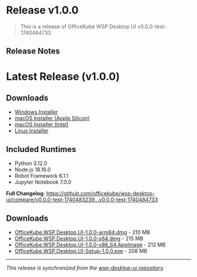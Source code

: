 # Release v1.0.0

> This is a release of OfficeKube WSP Desktop UI v0.0.0-test-1740484733

## Release Notes

# Latest Release (v1.0.0)

## Downloads
- [Windows Installer](https://github.com/officekube/wsp-desktop-ui/releases/download/v0.0.0-test-1740484733/OfficeKube.WSP.Desktop.UI-Setup-1.0.0.exe)
- [macOS Installer (Apple Silicon)](https://github.com/officekube/wsp-desktop-ui/releases/download/v0.0.0-test-1740484733/OfficeKube.WSP.Desktop.UI-1.0.0-x64.dmg)
- [macOS Installer (Intel)](https://github.com/officekube/wsp-desktop-ui/releases/download/v0.0.0-test-1740484733/OfficeKube.WSP.Desktop.UI-1.0.0-arm64.dmg)
- [Linux Installer](https://github.com/officekube/wsp-desktop-ui/releases/download/v0.0.0-test-1740484733/OfficeKube.WSP.Desktop.UI-1.0.0-x86_64.AppImage)

## Included Runtimes
- Python 3.12.0
- Node.js 18.16.0
- Robot Framework 6.1.1
- Jupyter Notebook 7.0.0

**Full Changelog**: https://github.com/officekube/wsp-desktop-ui/compare/v0.0.0-test-1740483239...v0.0.0-test-1740484733

## Downloads

- [OfficeKube.WSP.Desktop.UI-1.0.0-arm64.dmg](https://github.com/officekube/wsp-desktop-ui/releases/download/v0.0.0-test-1740484733/OfficeKube.WSP.Desktop.UI-1.0.0-arm64.dmg) - 210 MB
- [OfficeKube.WSP.Desktop.UI-1.0.0-x64.dmg](https://github.com/officekube/wsp-desktop-ui/releases/download/v0.0.0-test-1740484733/OfficeKube.WSP.Desktop.UI-1.0.0-x64.dmg) - 215 MB
- [OfficeKube.WSP.Desktop.UI-1.0.0-x86_64.AppImage](https://github.com/officekube/wsp-desktop-ui/releases/download/v0.0.0-test-1740484733/OfficeKube.WSP.Desktop.UI-1.0.0-x86_64.AppImage) - 212 MB
- [OfficeKube.WSP.Desktop.UI-Setup-1.0.0.exe](https://github.com/officekube/wsp-desktop-ui/releases/download/v0.0.0-test-1740484733/OfficeKube.WSP.Desktop.UI-Setup-1.0.0.exe) - 208 MB

---
*This release is synchronized from the [wsp-desktop-ui repository](https://github.com/officekube/wsp-desktop-ui/releases/tag/v0.0.0-test-1740484733).*
